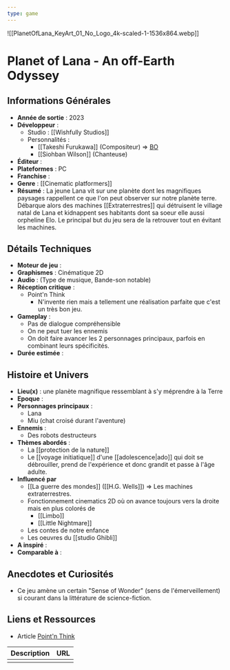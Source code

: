 ```yaml
---
type: game
---
```

![[PlanetOfLana_KeyArt_01_No_Logo_4k-scaled-1-1536x864.webp]]
# Planet of Lana - An off-Earth Odyssey

## Informations Générales

- **Année de sortie** : 2023
- **Développeur** : 
	- Studio : [[Wishfully Studios]]
	- Personnalités : 
		- [[Takeshi Furukawa]] (Compositeur) => [BO](https://open.spotify.com/intl-fr/album/26vBjTqpavqsGycyHgr3ux)
		- [[Siohban Wilson]] (Chanteuse)
- **Éditeur** : 
- **Plateformes** : PC
- **Franchise** : 
- **Genre** : [[Cinematic platformers]]
- **Résumé** : La jeune Lana vit sur une planète dont les magnifiques paysages rappellent ce que l'on peut observer sur notre planète terre. Débarque alors des machines [[Extraterrestres]] qui détruisent le village natal de Lana et kidnappent ses habitants dont sa soeur elle aussi orpheline Elo. Le principal but du jeu sera de la retrouver tout en évitant les machines. 

## Détails Techniques
- **Moteur de jeu** : 
- **Graphismes** : Cinématique 2D
- **Audio** : (Type de musique, Bande-son notable)
- **Réception critique** : 
	- Point'n Think 
		- N'invente rien mais a tellement une réalisation parfaite que c'est un très bon jeu.
- **Gameplay** :
	- Pas de dialogue compréhensible
	- On ne peut tuer les ennemis
	- On doit faire avancer les 2 personnages principaux, parfois en combinant leurs spécificités.
- **Durée estimée** : 

## Histoire et Univers
- **Lieu(x)** : une planète magnifique ressemblant à s'y méprendre à la Terre
- **Epoque** : 
- **Personnages principaux** : 
	- Lana 
	- Miu (chat croisé durant l'aventure)
- **Ennemis** :
	- Des robots destructeurs
- **Thèmes abordés** : 
	- La [[protection de la nature]]
	- Le [[voyage initiatique]] d'une [[adolescence|ado]] qui doit se débrouiller, prend de l'expérience et donc grandit et passe à l'âge adulte.
- **Influencé par** 
	- [[La guerre des mondes]] ([[H.G. Wells]]) => Les machines extraterrestres.
	- Fonctionnement cinematics 2D où on avance toujours vers la droite mais en plus colorés de 
		- [[Limbo]]
		- [[Little Nightmare]]
	- Les contes de notre enfance
	- Les oeuvres du [[studio Ghibli]]
- **A inspiré** : 
- **Comparable à** :
## Anecdotes et Curiosités
- Ce jeu amène un certain "Sense of Wonder" (sens de l'émerveillement) si courant dans la littérature de science-fiction.
## Liens et Ressources
- Article [Point'n Think](https://www.pointnthink.fr/fr/plant-of-lana-critique-face-a-lhorizon/)

| Description | URL |
| ----------- | --- |
|             |     |
